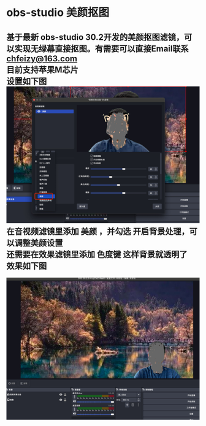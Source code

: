 # obs-studio 美颜抠图
基于最新 obs-studio 30.2开发的美颜抠图滤镜，可以实现无绿幕直接抠图。有需要可以直接Email联系 chfeizy@163.com<br>
目前支持苹果M芯片<br>
设置如下图<br>
![1](assets/1.jpg)
<br>
在音视频滤镜里添加 **美颜** ，并勾选 **开启背景处理**，可以调整美颜设置
<br>
还需要在效果滤镜里添加 **色度键**  这样背景就透明了<br>
效果如下图
-------
![2](assets/2.jpg)


